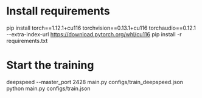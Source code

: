 # Install requirements
pip install torch==1.12.1+cu116 torchvision==0.13.1+cu116 torchaudio==0.12.1 --extra-index-url https://download.pytorch.org/whl/cu116
pip install -r requirements.txt

# Start the training
deepspeed --master_port 2428 main.py configs/train_deepspeed.json 
python main.py configs/train.json 